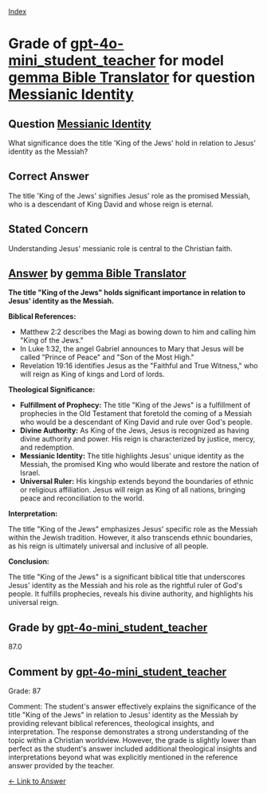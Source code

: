 
[Index](../../../../index.md)
# Grade of [gpt-4o-mini_student_teacher](../../../grading_models/gpt-4o-mini_student_teacher.md) for model [gemma Bible Translator](../../../answering_models/gemma_Bible_Translator.md) for question [Messianic Identity](../../../questions/Messianic_Identity.md)

## Question [Messianic Identity](../../../questions/Messianic_Identity.md)
What significance does the title 'King of the Jews' hold in relation to Jesus' identity as the Messiah?

## Correct Answer
The title 'King of the Jews' signifies Jesus' role as the promised Messiah, who is a descendant of King David and whose reign is eternal.

## Stated Concern
Understanding Jesus' messianic role is central to the Christian faith.

## [Answer](../Messianic_Identity.md) by [gemma Bible Translator](../../../answering_models/gemma_Bible_Translator.md)
**The title "King of the Jews" holds significant importance in relation to Jesus' identity as the Messiah.**

**Biblical References:**

* Matthew 2:2 describes the Magi as bowing down to him and calling him "King of the Jews."
* In Luke 1:32, the angel Gabriel announces to Mary that Jesus will be called "Prince of Peace" and "Son of the Most High."
* Revelation 19:16 identifies Jesus as the "Faithful and True Witness," who will reign as King of kings and Lord of lords.

**Theological Significance:**

* **Fulfillment of Prophecy:** The title "King of the Jews" is a fulfillment of prophecies in the Old Testament that foretold the coming of a Messiah who would be a descendant of King David and rule over God's people.
* **Divine Authority:** As King of the Jews, Jesus is recognized as having divine authority and power. His reign is characterized by justice, mercy, and redemption.
* **Messianic Identity:** The title highlights Jesus' unique identity as the Messiah, the promised King who would liberate and restore the nation of Israel.
* **Universal Ruler:** His kingship extends beyond the boundaries of ethnic or religious affiliation. Jesus will reign as King of all nations, bringing peace and reconciliation to the world.

**Interpretation:**

The title "King of the Jews" emphasizes Jesus' specific role as the Messiah within the Jewish tradition. However, it also transcends ethnic boundaries, as his reign is ultimately universal and inclusive of all people.

**Conclusion:**

The title "King of the Jews" is a significant biblical title that underscores Jesus' identity as the Messiah and his role as the rightful ruler of God's people. It fulfills prophecies, reveals his divine authority, and highlights his universal reign.

## Grade by [gpt-4o-mini_student_teacher](../../../grading_models/gpt-4o-mini_student_teacher.md)
87.0

## Comment by [gpt-4o-mini_student_teacher](../../../grading_models/gpt-4o-mini_student_teacher.md)
Grade: 87

Comment: The student's answer effectively explains the significance of the title "King of the Jews" in relation to Jesus' identity as the Messiah by providing relevant biblical references, theological insights, and interpretation. The response demonstrates a strong understanding of the topic within a Christian worldview. However, the grade is slightly lower than perfect as the student's answer included additional theological insights and interpretations beyond what was explicitly mentioned in the reference answer provided by the teacher.

[&lt;- Link to Answer](../Messianic_Identity.md)
